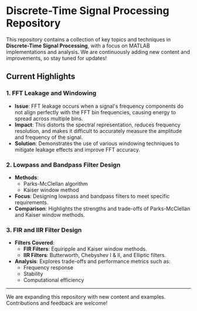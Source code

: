 # Discrete-Time Signal Processing Repository
   
This repository contains a collection of key topics and techniques in **Discrete-Time Signal Processing**, with a focus on MATLAB implementations and analysis. We are continuously adding new content and improvements, so stay tuned for updates!
   
## Current Highlights

### 1. FFT Leakage and Windowing
- **Issue**: FFT leakage occurs when a signal's frequency components do not align perfectly with the FFT bin frequencies, causing energy to spread across multiple bins.
- **Impact**: This distorts the spectral representation, reduces frequency resolution, and makes it difficult to accurately measure the amplitude and frequency of the signal.
- **Solution**: Demonstrates the use of various windowing techniques to mitigate leakage effects and improve FFT accuracy.

### 2. Lowpass and Bandpass Filter Design
- **Methods**: 
  - Parks-McClellan algorithm
  - Kaiser window method
- **Focus**: Designing lowpass and bandpass filters to meet specific requirements.
- **Comparison**: Highlights the strengths and trade-offs of Parks-McClellan and Kaiser window methods.

### 3. FIR and IIR Filter Design
- **Filters Covered**:
  - **FIR Filters**: Equiripple and Kaiser window methods.
  - **IIR Filters**: Butterworth, Chebyshev I & II, and Elliptic filters.
- **Analysis**: Explores trade-offs and performance metrics such as:
  - Frequency response
  - Stability
  - Computational efficiency

---

We are expanding this repository with new content and examples. Contributions and feedback are welcome!


